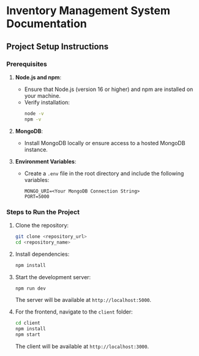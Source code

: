 # Inventory Management System Documentation


## Project Setup Instructions

### Prerequisites
1. **Node.js and npm**:
   - Ensure that Node.js (version 16 or higher) and npm are installed on your machine.
   - Verify installation:
     ```bash
     node -v
     npm -v
     ```
2. **MongoDB**:
   - Install MongoDB locally or ensure access to a hosted MongoDB instance.

3. **Environment Variables**:
   - Create a `.env` file in the root directory and include the following variables:
     ```env
     MONGO_URI=<Your MongoDB Connection String>
     PORT=5000
     ```

### Steps to Run the Project
1. Clone the repository:
   ```bash
   git clone <repository_url>
   cd <repository_name>
   ```
2. Install dependencies:
   ```bash
   npm install
   ```
3. Start the development server:
   ```bash
   npm run dev
   ```
   The server will be available at `http://localhost:5000`.

4. For the frontend, navigate to the `client` folder:
   ```bash
   cd client
   npm install
   npm start
   ```
   The client will be available at `http://localhost:3000`.

